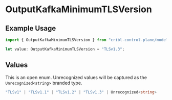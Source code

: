 # OutputKafkaMinimumTLSVersion

## Example Usage

```typescript
import { OutputKafkaMinimumTLSVersion } from "cribl-control-plane/models/operations";

let value: OutputKafkaMinimumTLSVersion = "TLSv1.3";
```

## Values

This is an open enum. Unrecognized values will be captured as the `Unrecognized<string>` branded type.

```typescript
"TLSv1" | "TLSv1.1" | "TLSv1.2" | "TLSv1.3" | Unrecognized<string>
```
